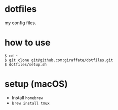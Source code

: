 # dotfiles
my config files.

# how to use
```
$ cd ~
$ git clone git@github.com:giraffate/dotfiles.git
$ dotfiles/setup.sh
```
# setup (macOS)
- Install `homebrew`
- `brew install tmux`

